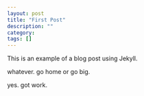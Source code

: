 ```yaml
---
layout: post
title: "First Post"
description: ""
category: 
tags: []
---
```


This is an example of a blog post using Jekyll. 

whatever.  go home or go big.

yes. got work.